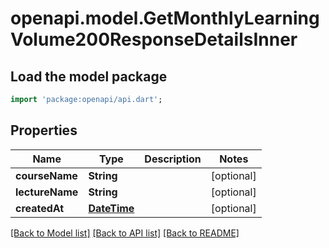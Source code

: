 # openapi.model.GetMonthlyLearningVolume200ResponseDetailsInner

## Load the model package
```dart
import 'package:openapi/api.dart';
```

## Properties
Name | Type | Description | Notes
------------ | ------------- | ------------- | -------------
**courseName** | **String** |  | [optional] 
**lectureName** | **String** |  | [optional] 
**createdAt** | [**DateTime**](DateTime.md) |  | [optional] 

[[Back to Model list]](../README.md#documentation-for-models) [[Back to API list]](../README.md#documentation-for-api-endpoints) [[Back to README]](../README.md)



